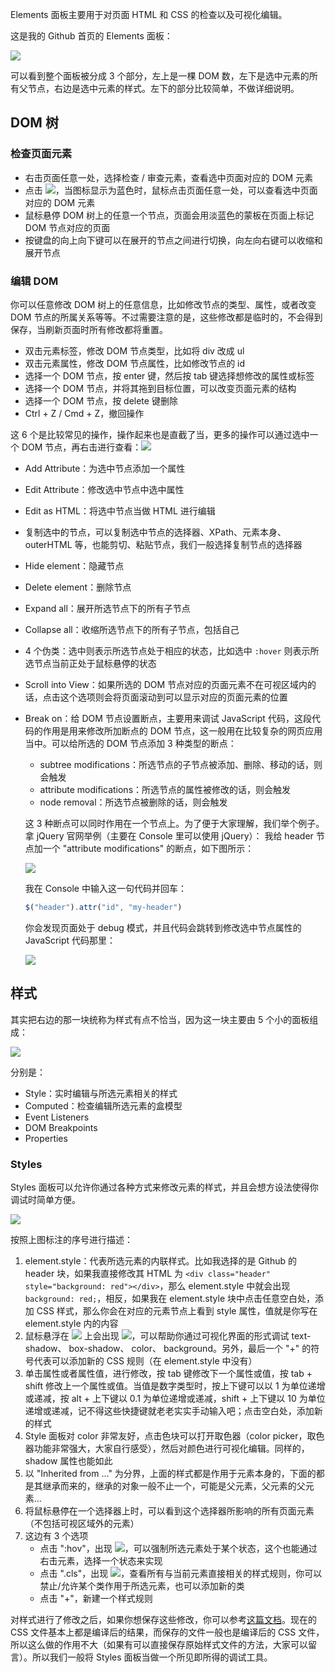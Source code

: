 Elements 面板主要用于对页面 HTML 和 CSS 的检查以及可视化编辑。

这是我的 Github 首页的 Elements 面板：

![](./res/element-1.png)

可以看到整个面板被分成 3 个部分，左上是一棵 DOM 数，左下是选中元素的所有父节点，右边是选中元素的样式。左下的部分比较简单，不做详细说明。

## DOM 树

### 检查页面元素

- 右击页面任意一处，选择检查 / 审查元素，查看选中页面对应的 DOM 元素
- 点击 ![](./res/toolbar-1.png)，当图标显示为蓝色时，鼠标点击页面任意一处，可以查看选中页面对应的 DOM 元素
- 鼠标悬停 DOM 树上的任意一个节点，页面会用淡蓝色的蒙板在页面上标记 DOM 节点对应的页面
- 按键盘的向上向下键可以在展开的节点之间进行切换，向左向右键可以收缩和展开节点

### 编辑 DOM

你可以任意修改 DOM 树上的任意信息，比如修改节点的类型、属性，或者改变 DOM 节点的所属关系等等。不过需要注意的是，这些修改都是临时的，不会得到保存，当刷新页面时所有修改都将重置。

- 双击元素标签，修改 DOM 节点类型，比如将 div 改成 ul
- 双击元素属性，修改 DOM 节点属性，比如修改节点的 id
- 选择一个 DOM 节点，按 enter 键，然后按 tab 键选择想修改的属性或标签
- 选择一个 DOM 节点，并将其拖到目标位置，可以改变页面元素的结构
- 选择一个 DOM 节点，按 delete 键删除
- Ctrl + Z / Cmd + Z，撤回操作

这 6 个是比较常见的操作，操作起来也是直截了当，更多的操作可以通过选中一个 DOM 节点，再右击进行查看：![](./res/element-2.png)

- Add Attribute：为选中节点添加一个属性
- Edit Attribute：修改选中节点中选中属性
- Edit as HTML：将选中节点当做 HTML 进行编辑
- 复制选中的节点，可以复制选中节点的选择器、XPath、元素本身、outerHTML 等，也能剪切、粘贴节点，我们一般选择复制节点的选择器
- Hide element：隐藏节点
- Delete element：删除节点
- Expand all：展开所选节点下的所有子节点
- Collapse all：收缩所选节点下的所有子节点，包括自己
- 4 个伪类：选中则表示所选节点处于相应的状态，比如选中 `:hover` 则表示所选节点当前正处于鼠标悬停的状态
- Scroll into View：如果所选的 DOM 节点对应的页面元素不在可视区域内的话，点击这个选项则会将页面滚动到可以显示对应的页面元素的位置
- Break on：给 DOM 节点设置断点，主要用来调试 JavaScript 代码，这段代码的作用是用来修改所加断点的 DOM 节点，这一般用在比较复杂的网页应用当中。可以给所选的 DOM 节点添加 3 种类型的断点：
    - subtree modifications：所选节点的子节点被添加、删除、移动的话，则会触发
    - attribute modifications：所选节点的属性被修改的话，则会触发
    - node removal：所选节点被删除的话，则会触发

    这 3 种断点可以同时作用在一个节点上。为了便于大家理解，我们举个例子。拿 jQuery 官网举例（主要在 Console 里可以使用 jQuery）：
    我给 header 节点加一个 "attribute modifications" 的断点，如下图所示：

    ![](./res/element-break-point-1.png)

    我在 Console 中输入这一句代码并回车：

    ```javascript
    $("header").attr("id", "my-header")
    ```

    你会发现页面处于 debug 模式，并且代码会跳转到修改选中节点属性的 JavaScript 代码那里：

    ![](./res/element-break-point-2.png)


## 样式

其实把右边的那一块统称为样式有点不恰当，因为这一块主要由 5 个小的面板组成：

![](./res/element-style-1.png)

分别是：

- Style：实时编辑与所选元素相关的样式
- Computed：检查编辑所选元素的盒模型
- Event Listeners
- DOM Breakpoints
- Properties

### Styles

Styles 面板可以允许你通过各种方式来修改元素的样式，并且会想方设法使得你调试时简单方便。

![](./res/element-style-2.png)

按照上图标注的序号进行描述：

1. element.style：代表所选元素的内联样式。比如我选择的是 Github 的 header 块，如果我直接修改其 HTML 为 `<div class="header" style="background: red"></div>`，那么 element.style 中就会出现 `background: red;`，相反，如果我在 element.style 块中点击任意空白处，添加 CSS 样式，那么你会在对应的元素节点上看到 style 属性，值就是你写在 element.style 内的内容
2. 鼠标悬浮在 ![](./res/element-style-6.png) 上会出现 ![](./res/element-style-5.png)，可以帮助你通过可视化界面的形式调试 text-shadow、 box-shadow、 color、 background。另外，最后一个 "+" 的符号代表可以添加新的 CSS 规则（在 element.style 中没有）
3. 单击属性或者属性值，进行修改，按 tab 键修改下一个属性或值，按 tab + shift 修改上一个属性或值。当值是数字类型时，按上下键可以以 1 为单位递增或递减，按 alt + 上下键以 0.1 为单位递增或递减，shift + 上下键以 10 为单位递增或递减，记不得这些快捷键就老老实实手动输入吧；点击空白处，添加新的样式
4. Style 面板对 color 非常友好，点击色块可以打开取色器（color picker，取色器功能非常强大，大家自行感受），然后对颜色进行可视化编辑。同样的，shadow 属性也能如此
5. 以 "Inherited from ..." 为分界，上面的样式都是作用于元素本身的，下面的都是其继承而来的，继承的对象一般不止一个，可能是父元素，父元素的父元素...
6. 将鼠标悬停在一个选择器上时，可以看到这个选择器所影响的所有页面元素（不包括可视区域外的元素）
7. 这边有 3 个选项
    - 点击 ":hov"，出现 ![](./res/element-style-3.png)，可以强制所选元素处于某个状态，这个也能通过右击元素，选择一个状态来实现
    - 点击 ".cls"，出现 ![](./res/element-style-4.png)，查看所有与当前元素直接相关的样式规则，你可以禁止/允许某个类作用于所选元素，也可以添加新的类
    - 点击 "+"，新建一个样式规则


对样式进行了修改之后，如果你想保存这些修改，你可以参考[这篇文档](https://developers.google.com/web/tools/setup/setup-workflow)。现在的 CSS 文件基本上都是编译后的结果，而保存的文件一般也是编译后的 CSS 文件，所以这么做的作用不大（如果有可以直接保存原始样式文件的方法，大家可以留言）。所以我们一般将 Styles 面板当做一个所见即所得的调试工具。
